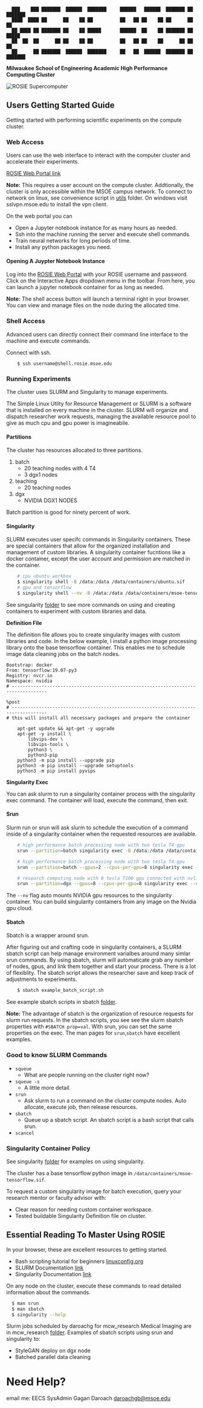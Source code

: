 ```
  ███    ███ ███████  ██████  ███████     ██████   ██████  ███████ ██ ███████ 
  ████  ████ ██      ██    ██ ██          ██   ██ ██    ██ ██      ██ ██      
  ██ ████ ██ ███████ ██    ██ █████       ██████  ██    ██ ███████ ██ █████ 
  ██  ██  ██      ██ ██    ██ ██          ██   ██ ██    ██      ██ ██ ██    
  ██      ██ ███████  ██████  ███████     ██   ██  ██████  ███████ ██ ███████
```
**Milwaukee School  of Engineering Academic High Performance Computing Cluster**

![ROSIE Supercomputer](/ROSIE.jpg)

## Users Getting Started Guide

Getting started with performing scientific experiments on the compute cluster.

### Web Access

Users can use the web interface to interact with the computer cluster and accelerate their experiments.

[ROSIE Web Portal link](http://ood.rosie.msoe.edu)

**Note:** This requires a user account on the compute cluster. Addtionally, the cluster is only accessible within the MSOE campus network. To connect to network on linux, see convenience script in [utils](/utils) folder. On windows visit sslvpn.msoe.edu to install the vpn client.

On the web portal you can

* Open a Jupyter notebook instance for as many hours as needed.
* Ssh into the machine running the server and execute shell commands.
* Train neural networks for long periods of time.
* Install any python packages you need.

#### Opening A Juypter Notebook Instance

Log into the [ROSIE Web Portal](http://ood.rosie.msoe.edu) with your ROSIE username and password. Click on the Interactive Apps dropdown menu in the toolbar. From here, you can launch a jupyter notebook container for as long as needed.

**Note:** The shell access button will launch a terminal right in your browser. You can view and manage files on the node during the allocated time. 

### Shell Access

Advanced users can directly connect their command line interface to the machine and execute commands. 

Connect with ssh.

```
    $ ssh username@shell.rosie.msoe.edu
```
### Running Experiments

The cluster uses SLURM and Singularity to manage experiments. 

The Simple Linux Utlity for Resource Management or SLURM is a software that is installed on every machine in the cluster. SLURM will organize and dispatch researcher work requests, managing the available resource pool to give as much cpu and gpu power is imagineabile.

#### Partitions

The cluster has resources allocated to three partitions.

1. batch
   * 20 teaching nodes with 4 T4
   * 3 dgx1 nodes
2. teaching
   * 20 teaching nodes
3. dgx
   * NVIDIA DGX1 NODES

Batch partition is good for ninety percent of work.

#### Singularity

SLURM executes user specifc commands in Singularity containers. These are special containers that allow for the organized installation and management of custom libraries. A singularity container fucntions like a docker container, except the user account and permission are matched in the container.

```bash
    # cpu ubuntu workbox
    $ singularity shell -B /data:/data /data/containers/ubuntu.sif
    # gpu and tensorflow
    $ singularity shell --nv -B /data:/data /data/containers/msoe-tensorflow.sif
```

See singularity [folder](/singularity) to see more commands on using and creating containers to experiment with custom libraries and data.

**Definition File**

The definition file allows you to create singularity images with custom libraries and code. In the below example, I install a python image processing library onto the base tensorflow container. This enables me to schedule image data cleaning jobs on the batch nodes.

```
Bootstrap: docker
From: tensorflow:19.07-py3
Registry: nvcr.io
Namespace: nvidia
# -----------------------------------------------------------------------------------

%post
# -----------------------------------------------------------------------------------
# this will install all necessary packages and prepare the container

    apt-get update && apt-get -y upgrade
    apt-get -y install \
        libvips-dev \
        libvips-tools \
        python3 \
        python3-pip
    python3 -m pip install --upgrade pip
    python3 -m pip install --upgrade setuptools
    python3 -m pip install pyvips
```

**Singularity Exec**

You can ask slurm to run a singularity container process with the singularity exec command. The container will load, execute the command, then exit.

#### Srun

Slurm run or srun will ask slurm to schedule the execution of a command inside of a singularity container when the requested resources are available. 

```bash
    # high performance batch processing node with two tesla T4 gpu
    srun --partition=batch singularity exec -B /data:/data /data/containers/ubuntu.sif 

    # high performance batch processing node with two tesla T4 gpu
    srun --partition=batch --gpus=2 --cpus-per-gpu=8 singularity exec --nv -B /data:/data ${CONTAINER} python ${SCRIPT_PATH} ${SCRIPT_ARGS}

    # research computing node with 8 tesla T100 gpu connected with nvlink
    srun --partition=dgx --gpus=8 --cpus-per-gpu=8 singularity exec --nv -B /data:/data ${CONTAINER} python ${SCRIPT_PATH} ${SCRIPT_ARGS}
```

The `--nv` flag auto mounts NVIDIA gpu resources to the singularity container. You can build singularity containers from any image on the Nvidia gpu cloud.

#### Sbatch

Sbatch is a wrapper around srun.

After figuring out and crafting code in singularity containers, a SLURM sbatch script can help manage environment varialbes around many simlar srun commands. By using sbatch, slurm will automaticate grab any number of nodes, gpus, and link them together and start your process. There is a lot of flexiblity. The sbatch script allows the researcher save and keep track of adjustments to experiments. 

```bash
    $ sbatch example_batch_script.sh
```

See example sbatch scripts in sbatch [folder](/sbatch).

**Note:** The advantage of sbatch is the organization of resource requests for slurm run requests. In the sbatch scripts, you see see the slurm sbatch properties with `#SBATCH prop=val`. With srun, you can set the same properties on the exec. The man pages for `srun`,`sbatch` have excellent examples.

### Good to know SLURM Commands

* `squeue`
  * What are people running on the cluster right now?
* `squeue -s`
  * A little more detail.
* `srun`
  * Ask slurm to run a command on the cluster compute nodes. Auto allocate, execute job, then release resources.
* `sbatch`
  * Queue up a sbatch script. An sbatch script is a bash script that calls srun.
* `scancel`

### Singularity Container Policy

See singularity [folder](/singularity) for examples on using singularity.

The cluster has a base tensorflow python image in `/data/containers/msoe-tensorflow.sif`. 

To request a custom singularity image for batch execution, query your research mentor or faculty advisor with:

  * Clear reason for needing custom container workspace.
  * Tested buildable Singularity Definition file on cluster.

## Essential Reading To Master Using ROSIE

In your browser, these are excellent resources to getting started.

* Bash scripting tutorial for beginners [linuxconfig.org](https://linuxconfig.org/bash-scripting-tutorial-for-beginners)
* SLURM Documentation [link](https://slurm.schedmd.com/documentation.html)
* Singularity Documentation [link](https://slurm.schedmd.com/documentation.html)


On any node on the cluster, execute these commands to read detailed information about the commands.

```bash
  $ man srun
  $ man sbatch
  $ singularity --help
```

Slurm jobs scheduled by daroachg for mcw_research Medical Imaging are in mcw_research [folder](/mcw_research). Examples of sbatch scripts using srun and singularity to:

  * StyleGAN deploy on dgx node
  * Batched parallel data cleaning 

# **Need Help?**

email me: EECS SysAdmin Gagan Daroach <daroachgb@msoe.edu>
